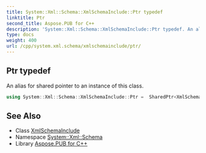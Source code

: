 ```yaml
---
title: System::Xml::Schema::XmlSchemaInclude::Ptr typedef
linktitle: Ptr
second_title: Aspose.PUB for C++
description: 'System::Xml::Schema::XmlSchemaInclude::Ptr typedef. An alias for shared pointer to an instance of this class in C++.'
type: docs
weight: 400
url: /cpp/system.xml.schema/xmlschemainclude/ptr/
---
```

## Ptr typedef


An alias for shared pointer to an instance of this class.

```cpp
using System::Xml::Schema::XmlSchemaInclude::Ptr =  SharedPtr<XmlSchemaInclude>
```

## See Also

* Class [XmlSchemaInclude](../)
* Namespace [System::Xml::Schema](../../)
* Library [Aspose.PUB for C++](../../../)
